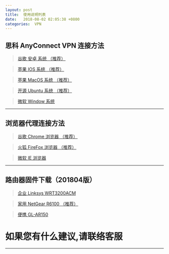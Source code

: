 ```yaml
---
layout: post
title:  使用说明列表
date:   2018-08-02 02:05:38 +0800
categories:  VPN
---
```



## 思科 AnyConnect VPN 连接方法

>[谷歌 安卓 系统 （推荐）](/2018/03/android/ "Android")

>[苹果 IOS 系统 （推荐）](/2018/03/ios/ "IOS")

>[苹果 MacOS 系统 （推荐）](/2018/02/mac/ "MacOS")

>[开源 Ubuntu 系统 （推荐）](/2018/05/ubuntu/ "Ubuntu")

>[微软 Window 系统](/2018/01/windows/ "Windows")

****
## 浏览器代理连接方法

>[谷歌 Chrome 浏览器 （推荐）](/2018/07/chrome/ "Chrome")

>[火狐 FireFox 浏览器 （推荐）](/2018/07/firefox/ "FireFox")

>[微软 IE 浏览器](/2018/01/ie/ "IE")

****
## 路由器固件下载（201804版）

>[企业 Linksys WRT3200ACM](/2018/04/router/ "企业")

>[家用 NetGear R6100 （推荐）](/2018/04/router/ "家用")

>[便携 GL-AR150](/2018/04/router/ "车载")

# 如果您有什么建议,请联络客服
****